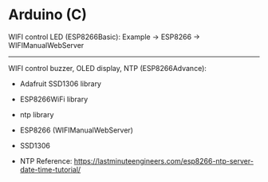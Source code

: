 # Arduino (C)
WIFI control LED (ESP8266Basic):
Example -> ESP8266 -> WIFIManualWebServer

--------------------------------------------------------------------------------------
WIFI control buzzer, OLED display, NTP (ESP8266Advance):
- Adafruit SSD1306 library
- ESP8266WiFi library 
- ntp library 

- ESP8266 (WIFIManualWebServer)
- SSD1306
- NTP
Reference: https://lastminuteengineers.com/esp8266-ntp-server-date-time-tutorial/
           

